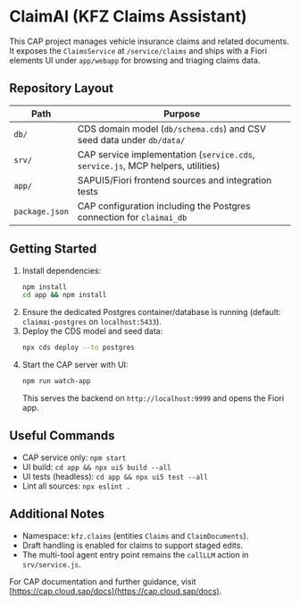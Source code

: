 # ClaimAI (KFZ Claims Assistant)

This CAP project manages vehicle insurance claims and related documents. It exposes the `ClaimsService` at `/service/claims` and ships with a Fiori elements UI under `app/webapp` for browsing and triaging claims data.

## Repository Layout

| Path | Purpose |
| --- | --- |
| `db/` | CDS domain model (`db/schema.cds`) and CSV seed data under `db/data/` |
| `srv/` | CAP service implementation (`service.cds`, `service.js`, MCP helpers, utilities) |
| `app/` | SAPUI5/Fiori frontend sources and integration tests |
| `package.json` | CAP configuration including the Postgres connection for `claimai_db` |

## Getting Started

1. Install dependencies:
   ```bash
   npm install
   cd app && npm install
   ```
2. Ensure the dedicated Postgres container/database is running (default: `claimai-postgres` on `localhost:5433`).
3. Deploy the CDS model and seed data:
   ```bash
   npx cds deploy --to postgres
   ```
4. Start the CAP server with UI:
   ```bash
   npm run watch-app
   ```
   This serves the backend on `http://localhost:9999` and opens the Fiori app.

## Useful Commands

- CAP service only: `npm start`
- UI build: `cd app && npx ui5 build --all`
- UI tests (headless): `cd app && npx ui5 test --all`
- Lint all sources: `npx eslint .`

## Additional Notes

- Namespace: `kfz.claims` (entities `Claims` and `ClaimDocuments`).
- Draft handling is enabled for claims to support staged edits.
- The multi-tool agent entry point remains the `callLLM` action in `srv/service.js`.

For CAP documentation and further guidance, visit [https://cap.cloud.sap/docs](https://cap.cloud.sap/docs).

